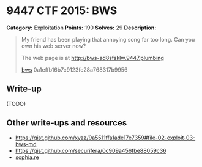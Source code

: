 # 9447 CTF 2015: BWS

**Category:** Exploitation
**Points:** 190
**Solves:** 29
**Description:**

> My friend has been playing that annoying song far too long. Can you own his web server now?
> 
> The web page is at <http://bws-ad8sfsklw.9447.plumbing>
> 
> [bws](./bws-0a1effb16b7c9123fc28a768317b9956)  0a1effb16b7c9123fc28a768317b9956


## Write-up

(TODO)

## Other write-ups and resources

* <https://gist.github.com/xyzz/9a5511ffa1ade17e7359#file-02-exploit-03-bws-md>
* <https://gist.github.com/securifera/0c909a456fbe88059c36>
* [sophia.re](http://www.sophia.re/94472015_bws_writeup.html)
